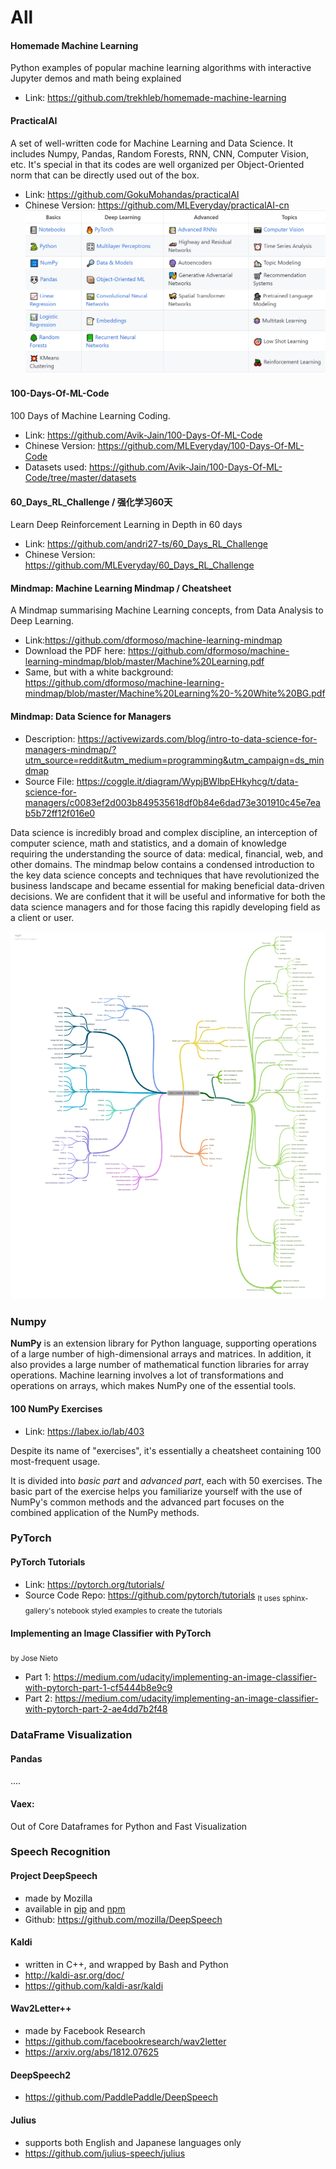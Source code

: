 # All

#### Homemade Machine Learning
Python examples of popular machine learning algorithms with interactive Jupyter demos and math being explained
* Link: https://github.com/trekhleb/homemade-machine-learning

#### PracticalAI
A set of well-written code for Machine Learning and Data Science. It includes Numpy, Pandas, Random Forests, RNN, CNN, Computer Vision, etc. It's special in that its codes are well organized per Object-Oriented norm that can be directly used out of the box.
* Link: https://github.com/GokuMohandas/practicalAI
* Chinese Version: https://github.com/MLEveryday/practicalAI-cn
![Contents: PracticalAI](assets/practical-ai.png)

#### 100-Days-Of-ML-Code
100 Days of Machine Learning Coding.
* Link: https://github.com/Avik-Jain/100-Days-Of-ML-Code
* Chinese Version: https://github.com/MLEveryday/100-Days-Of-ML-Code
* Datasets used: https://github.com/Avik-Jain/100-Days-Of-ML-Code/tree/master/datasets

#### 60_Days_RL_Challenge / 强化学习60天
Learn Deep Reinforcement Learning in Depth in 60 days
* Link: https://github.com/andri27-ts/60_Days_RL_Challenge
* Chinese Version: https://github.com/MLEveryday/60_Days_RL_Challenge

#### Mindmap: Machine Learning Mindmap / Cheatsheet
A Mindmap summarising Machine Learning concepts, from Data Analysis to Deep Learning.
* Link:https://github.com/dformoso/machine-learning-mindmap
* Download the PDF here: https://github.com/dformoso/machine-learning-mindmap/blob/master/Machine%20Learning.pdf
* Same, but with a white background: https://github.com/dformoso/machine-learning-mindmap/blob/master/Machine%20Learning%20-%20White%20BG.pdf

#### Mindmap: Data Science for Managers 
* Description: https://activewizards.com/blog/intro-to-data-science-for-managers-mindmap/?utm_source=reddit&utm_medium=programming&utm_campaign=ds_mindmap
* Source File: https://coggle.it/diagram/WypjBWlbpEHkyhcg/t/data-science-for-managers/c0083ef2d003b849535618df0b84e6dad73e301910c45e7eab5b72ff12f016e0

Data science is incredibly broad and complex discipline, an interception of computer science, math and statistics, and a domain of knowledge requiring the understanding the source of data: medical, financial, web, and other domains. The mindmap below contains a condensed introduction to the key data science concepts and techniques that have revolutionized the business landscape and became essential for making beneficial data-driven decisions. We are confident that it will be useful and informative for both the data science managers and for those facing this rapidly developing field as a client or user.

![Mindmap: data science for managers](assets/data-science-for-managers.png)

### Numpy 
**NumPy** is an extension library for Python language, supporting operations of a large number of high-dimensional arrays and matrices. In addition, it also provides a large number of mathematical function libraries for array operations. Machine learning involves a lot of transformations and operations on arrays, which makes NumPy one of the essential tools.

#### 100 NumPy Exercises
* Link: https://labex.io/lab/403

Despite its name of "exercises", it's essentially a cheatsheet containing 100 most-frequent usage. 

It is divided into _basic part_ and _advanced part_, each with 50 exercises. The basic part of the exercise helps you familiarize yourself with the use of NumPy's common methods and the advanced part focuses on the combined application of the NumPy methods. 

### PyTorch

#### PyTorch Tutorials
* Link: https://pytorch.org/tutorials/
* Source Code Repo: https://github.com/pytorch/tutorials
<sub>It uses sphinx-gallery's notebook styled examples to create the tutorials</sub>

#### Implementing an Image Classifier with PyTorch
<sub>by Jose Nieto</sub>
* Part 1: https://medium.com/udacity/implementing-an-image-classifier-with-pytorch-part-1-cf5444b8e9c9
* Part 2: https://medium.com/udacity/implementing-an-image-classifier-with-pytorch-part-2-ae4dd7b2f48


### DataFrame Visualization

#### Pandas 

....

#### Vaex: 

Out of Core Dataframes for Python and Fast Visualization


### Speech Recognition

#### Project DeepSpeech
* made by Mozilla
* available in [pip](https://pypi.org/project/deepspeech/) and [npm](https://www.npmjs.com/~deepspeech)
* Github: https://github.com/mozilla/DeepSpeech

#### Kaldi
* written in C++, and wrapped by Bash and Python
* http://kaldi-asr.org/doc/
* https://github.com/kaldi-asr/kaldi

#### Wav2Letter++
* made by Facebook Research
* https://github.com/facebookresearch/wav2letter
* https://arxiv.org/abs/1812.07625

#### DeepSpeech2
* https://github.com/PaddlePaddle/DeepSpeech

#### Julius
* supports both English and Japanese languages only
* https://github.com/julius-speech/julius
